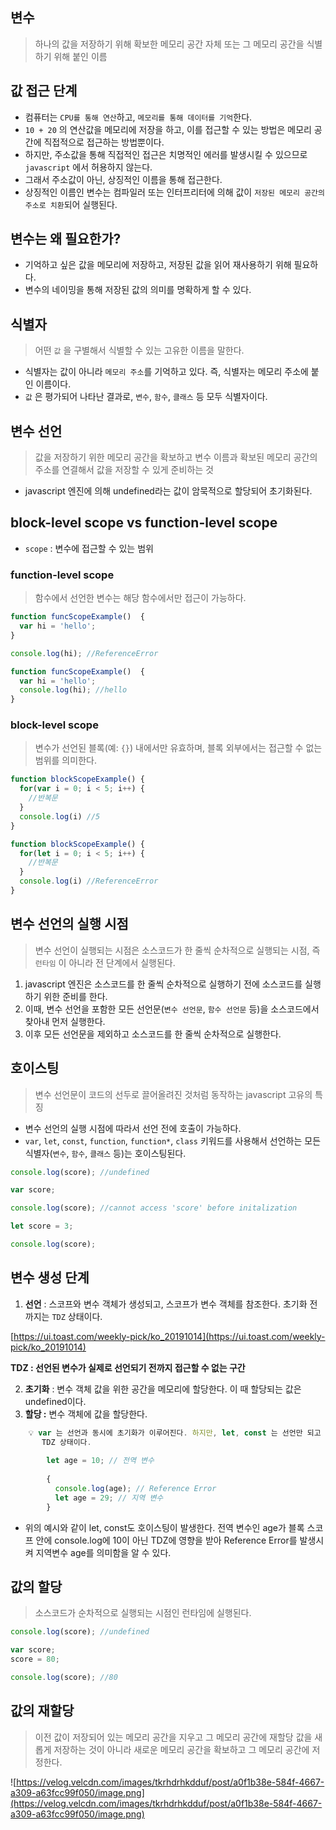 ## 변수


> 하나의 값을 저장하기 위해 확보한 메모리 공간 자체 또는 그 메모리 공간을 식별하기 위해 붙인 이름
>

## 값 접근 단계


- 컴퓨터는 `CPU를 통해 연산`하고, `메모리를 통해 데이터를 기억`한다.
- `10 + 20` 의 연산값을 메모리에 저장을 하고, 이를 접근할 수 있는 방법은 메모리 공간에 직접적으로 접근하는 방법뿐이다.
- 하지만, 주소값을 통해 직접적인 접근은 치명적인 에러를 발생시킬 수 있으므로 `javascript` 에서 허용하지 않는다.
- 그래서 주소값이 아닌, 상징적인 이름을 통해 접근한다.
- 상징적인 이름인 변수는 컴파일러 또는 인터프리터에 의해 값이 `저장된 메모리 공간의 주소로 치환`되어 실행된다.

## 변수는 왜 필요한가?


- 기억하고 싶은 값을 메모리에 저장하고, 저장된 값을 읽어 재사용하기 위해 필요하다.
- 변수의 네이밍을 통해 저장된 값의 의미를 명확하게 할 수 있다.

## 식별자


> 어떤 `값` 을 구별해서 식별할 수 있는 고유한 이름을 말한다.
>
- 식별자는 값이 아니라 `메모리 주소`를 기억하고 있다. 즉, 식별자는 메모리 주소에 붙인 이름이다.
- `값` 은 평가되어 나타난 결과로, `변수`, `함수`, `클래스` 등 모두 식별자이다.

## 변수 선언


> 값을 저장하기 위한 메모리 공간을 확보하고 변수 이름과 확보된 메모리 공간의 주소를 연결해서 값을 저장할 수 있게 준비하는 것
>
- javascript 엔진에 의해 undefined라는 값이 암묵적으로 할당되어 초기화된다.

## block-level scope vs function-level scope


- `scope` : 변수에 접근할 수 있는 범위

### function-level scope

> 함수에서 선언한 변수는 해당 함수에서만 접근이 가능하다.
>

```jsx
function funcScopeExample()  {
  var hi = 'hello';
}

console.log(hi); //ReferenceError
```

```jsx
function funcScopeExample()  {
  var hi = 'hello';
  console.log(hi); //hello
} 
```

### block-level scope

> 변수가 선언된 블록(예: `{}`) 내에서만 유효하며, 블록 외부에서는 접근할 수 없는 범위를 의미한다.
>

```jsx
function blockScopeExample() {
  for(var i = 0; i < 5; i++) {
    //반복문
  }
  console.log(i) //5
}
```

```jsx
function blockScopeExample() {
  for(let i = 0; i < 5; i++) {
    //반복문
  }
  console.log(i) //ReferenceError
}
```

## 변수 선언의 실행 시점


> 변수 선언이 실행되는 시점은 소스코드가 한 줄씩 순차적으로 실행되는 시점, 즉 `런타임` 이 아니라 전 단계에서 실행된다.
>
1. javascript 엔진은 소스코드를 한 줄씩 순차적으로 실행하기 전에 소스코드를 실행하기 위한 준비를 한다.
2. 이때, 변수 선언을 포함한 모든 선언문(`변수 선언문`, `함수 선언문` 등)을 소스코드에서 찾아내 먼저 실행한다.
3. 이후 모든 선언문을 제외하고 소스코드를 한 줄씩 순차적으로 실행한다.

## 호이스팅


> 변수 선언문이 코드의 선두로 끌어올려진 것처럼 동작하는 javascript 고유의 특징
>
- 변수 선언의 실행 시점에 따라서 선언 전에 호출이 가능하다.
- `var`, `let`, `const`, `function`, `function*`, `class` 키워드를 사용해서 선언하는 모든 식별자(`변수`, `함수`, `클래스` 등)는 호이스팅된다.

```jsx
console.log(score); //undefined

var score;
```

```jsx
console.log(score); //cannot access 'score' before initalization

let score = 3;

console.log(score);
```

## 변수 생성 단계


1. **선언** : 스코프와 변수 객체가 생성되고, 스코프가 변수 객체를 참조한다. 초기화 전까지는 `TDZ` 상태이다.

[https://ui.toast.com/weekly-pick/ko_20191014](https://ui.toast.com/weekly-pick/ko_20191014)

**TDZ : 선언된 변수가 실제로 선언되기 전까지 접근할 수 없는 구간**

2. **초기화** : 변수 객체 값을 위한 공간을 메모리에 할당한다. 이 때 할당되는 값은 undefined이다.
3. **할당 :** 변수 객체에 값을 할당한다.

```jsx
	💡 var 는 선언과 동시에 초기화가 이루어진다. 하지만, let, const 는 선언만 되고 초기화가 되지않는
	   TDZ 상태이다. 
	   
		let age = 10; // 전역 변수
		
		{
		  console.log(age); // Reference Error
		  let age = 29; // 지역 변수
		}
```

- 위의 예시와 같이 let, const도 호이스팅이 발생한다. 전역 변수인 age가 블록 스코프 안에 console.log에 10이 아닌 TDZ에 영향을 받아 Reference Error를 발생시켜 지역변수 age를 의미함을 알 수 있다.

## 값의 할당


> 소스코드가 순차적으로 실행되는 시점인 런타임에 실행된다.
>

```jsx
console.log(score); //undefined

var score;
score = 80;

console.log(score); //80
```

## 값의 재할당


> 이전 값이 저장되어 있는 메모리 공간을 지우고 그 메모리 공간에 재할당 값을 새롭게 저장하는 것이 아니라 새로운 메모리 공간을 확보하고 그 메모리 공간에 저정한다.
>

![https://velog.velcdn.com/images/tkrhdrhkdduf/post/a0f1b38e-584f-4667-a309-a63fcc99f050/image.png](https://velog.velcdn.com/images/tkrhdrhkdduf/post/a0f1b38e-584f-4667-a309-a63fcc99f050/image.png)